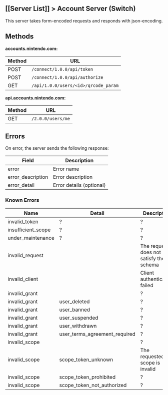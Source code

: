 [[Server List]] > Account Server (Switch)
---

This server takes form-encoded requests and responds with json-encoding.

## Methods
**accounts.nintendo.com:**

| Method | URL |
| --- | --- |
| POST | `/connect/1.0.0/api/token` |
| POST | `/connect/1.0.0/api/authorize` |
| GET | `/api/1.0.0/users/<id>/qrcode_param` |

**api.accounts.nintendo.com:**

| Method | URL |
| --- | --- |
| GET | `/2.0.0/users/me` |

## Errors
On error, the server sends the following response:

| Field | Description |
| --- | --- |
| error | Error name |
| error_description | Error description |
| error_detail | Error details (optional) |

### Known Errors
| Name | Detail | Description |
| --- | --- | --- |
| invalid_token | ? | ? |
| insufficient_scope | ? | ? |
| under_maintenance | ? | ? |
| invalid_request | | The request does not satisfy the schema |
| invalid_client | | Client authentication failed |
| invalid_grant | | ? |
| invalid_grant | user_deleted | ? |
| invalid_grant | user_banned | ? |
| invalid_grant | user_suspended | ? |
| invalid_grant | user_withdrawn | ? |
| invalid_grant | user_terms_agreement_required | ? |
| invalid_scope | | ? |
| invalid_scope | scope_token_unknown | The requested scope is invalid |
| invalid_scope | scope_token_prohibited | ? |
| invalid_scope | scope_token_not_authorized | ? |